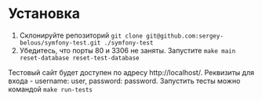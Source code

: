 # Установка
1. Склонируйте репозиторий `git clone git@github.com:sergey-belous/symfony-test.git ./symfony-test`
2. Убедитесь, что порты 80 и 3306 не заняты. Запустите `make main reset-database reset-test-database`

Тестовый сайт будет доступен по адресу http://localhost/. Реквизиты для входа - username: user, password: password. Запустить тесты можно командой `make run-tests`
